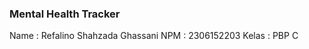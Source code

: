 ### Mental Health Tracker

Name    : Refalino Shahzada Ghassani
NPM     : 2306152203
Kelas   : PBP C